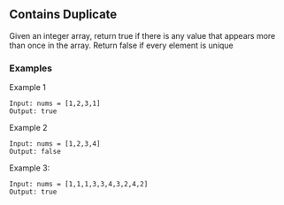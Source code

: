 ## Contains Duplicate

Given an integer array, return true if there is any value that appears more than once in the array. Return false if every element is unique

### Examples

Example 1
```
Input: nums = [1,2,3,1]
Output: true
```

Example 2
```
Input: nums = [1,2,3,4]
Output: false
```

Example 3:
```
Input: nums = [1,1,1,3,3,4,3,2,4,2]
Output: true
```
